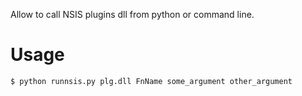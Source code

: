 Allow to call NSIS plugins dll from python or command line.

# Usage

```
$ python runnsis.py plg.dll FnName some_argument other_argument
```
